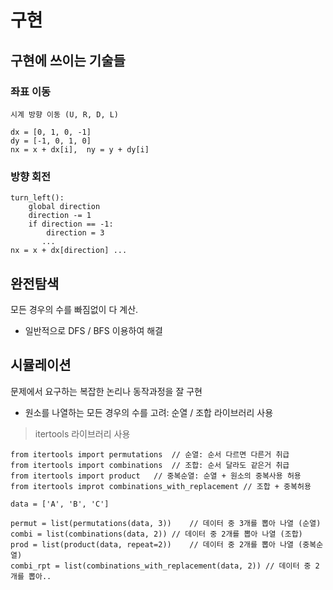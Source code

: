 # 구현

## 구현에 쓰이는 기술들
### **좌표 이동**
	시계 방향 이동 (U, R, D, L)
	
    dx = [0, 1, 0, -1]
    dy = [-1, 0, 1, 0]
    nx = x + dx[i],  ny = y + dy[i]

### **방향 회전**
	
    turn_left(): 
	    global direction
	    direction -= 1
	    if direction == -1: 
		    direction = 3
	       ...
	nx = x + dx[direction] ...

## 완전탐색
모든 경우의 수를 빠짐없이 다 계산.
- 일반적으로 DFS / BFS 이용하여 해결

## 시뮬레이션
문제에서 요구하는 복잡한 논리나 동작과정을 잘 구현
- 원소를 나열하는 모든 경우의 수를 고려: 순열 / 조합 라이브러리 사용
> itertools 라이브러리 사용

    from itertools import permutations	// 순열: 순서 다르면 다른거 취급
    from itertools import combinations	// 조합: 순서 달라도 같은거 취급
    from itertools import product	// 중복순열: 순열 + 원소의 중복사용 허용
    from itertools improt combinations_with_replacement	// 조합 + 중복허용
    
    data = ['A', 'B', 'C']
    
    permut = list(permutations(data, 3))	// 데이터 중 3개를 뽑아 나열 (순열)
	combi = list(combinations(data, 2))	// 데이터 중 2개를 뽑아 나열 (조합)
	prod = list(product(data, repeat=2))	// 데이터 중 2개를 뽑아 나열 (중복순열)
	combi_rpt = list(combinations_with_replacement(data, 2)) // 데이터 중 2개를 뽑아..
